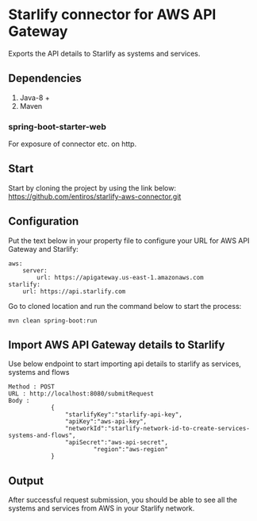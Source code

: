 # Starlify connector for AWS API Gateway
Exports the API details to Starlify as systems and services.

## Dependencies
1. Java-8 +
2. Maven

### spring-boot-starter-web
For exposure of connector etc. on http.

## Start
Start by cloning the project by using the link below:  
https://github.com/entiros/starlify-aws-connector.git

## Configuration
Put the text below in your property file to configure your URL for AWS API Gateway and Starlify:  
```
aws:
	server:
		url: https://apigateway.us-east-1.amazonaws.com
starlify:
  	url: https://api.starlify.com

```

Go to cloned location and run the command below to start the process:  
```
mvn clean spring-boot:run
```

## Import AWS API Gateway details to Starlify
Use below endpoint to start importing api details to starlify as services, systems and flows

```
Method : POST
URL : http://localhost:8080/submitRequest
Body : 
			{
				"starlifyKey":"starlify-api-key",
				"apiKey":"aws-api-key",
				"networkId":"starlify-network-id-to-create-services-systems-and-flows",
				"apiSecret":"aws-api-secret",
                		"region":"aws-region"
			}
```

## Output
After successful request submission, you should be able to see all the systems and services from AWS in your Starlify network.
